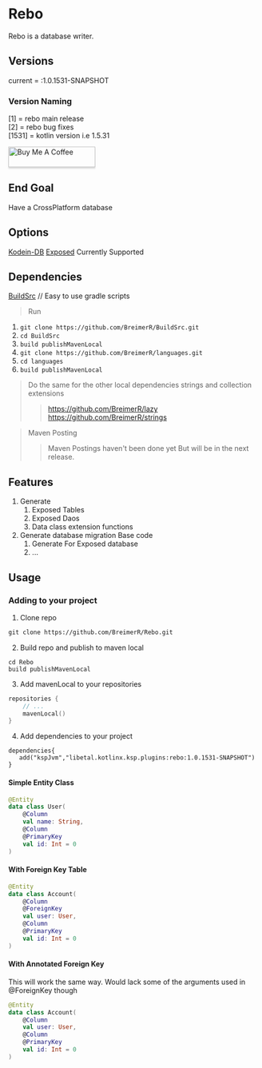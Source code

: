 # Rebo

Rebo is a database writer.

## Versions
current = :1.0.1531-SNAPSHOT
### Version Naming
[1] = rebo main release   
[2] = rebo bug fixes  
[1531] = kotlin version i.e 1.5.31 

<a href="https://www.paypal.com/donate/?hosted_button_id=CUHRL6CUYWRTA" target="_blank"><img src="https://www.buymeacoffee.com/assets/img/custom_images/orange_img.png" alt="Buy Me A Coffee" style="height: 41px !important;width: 174px !important;box-shadow: 0px 3px 2px 0px rgba(190, 190, 190, 0.5) !important;-webkit-box-shadow: 0px 3px 2px 0px rgba(190, 190, 190, 0.5) !important;" ></a>

## End Goal

Have a CrossPlatform database

## Options

[Kodein-DB](https://github.com/Kodein-Framework)
[Exposed](https://github.com/JetBrains/Exposed) Currently Supported

## Dependencies

[BuildSrc](https://github.com/BreimerR/BuildSrc.git) // Easy to use gradle scripts

> Run

1. ```git clone https://github.com/BreimerR/BuildSrc.git```
2. ```cd BuildSrc```
3. ```build publishMavenLocal```
4. ```git clone https://github.com/BreimerR/languages.git```
5. ```cd languages```
6. ```build publishMavenLocal```

> Do the same for the other local dependencies strings and collection extensions
>> https://github.com/BreimerR/lazy  
> > https://github.com/BreimerR/strings


> Maven Posting
>> Maven Postings haven't been done yet
> > But will be in the next release.

## Features

1. Generate
    1. Exposed Tables
    2. Exposed Daos
    3. Data class extension functions
2. Generate database migration Base code
    1. Generate For Exposed database
    2. ...

## Usage

### Adding to your project

1. Clone repo

```markdown
git clone https://github.com/BreimerR/Rebo.git 
```

2. Build repo and publish to maven local

```shell
cd Rebo
build publishMavenLocal
```

3. Add mavenLocal to your repositories

```kotlin
repositories {
    // ...
    mavenLocal()
}
```

4. Add dependencies to your project
```
dependencies{
   add("kspJvm","libetal.kotlinx.ksp.plugins:rebo:1.0.1531-SNAPSHOT")
}
```

#### Simple Entity Class

```kotlin
@Entity
data class User(
    @Column
    val name: String,
    @Column
    @PrimaryKey
    val id: Int = 0
)
```

#### With Foreign Key Table

```kotlin
@Entity
data class Account(
    @Column
    @ForeignKey
    val user: User,
    @Column
    @PrimaryKey
    val id: Int = 0
)
```

#### With Annotated Foreign Key
This will work the same way. 
Would lack some of the arguments used in @ForeignKey though
```kotlin
@Entity
data class Account(
    @Column
    val user: User,
    @Column
    @PrimaryKey
    val id: Int = 0
)
```